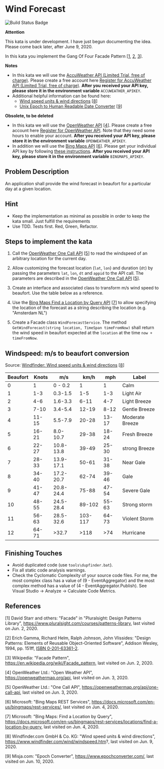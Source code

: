 # Wind Forecast

![Build Status Badge](https://github.com/wonderbird/kata-gof-pattern-facade-windforecast/workflows/.NET%20Core/badge.svg)

**Attention**

This kata is under development. I have just begun documenting the idea. Please come back later, after June 9, 2020.

In this kata you implement the Gang Of Four Facade Pattern [[1](#ref-1), [2](#ref-2), [3](#ref-3)].

**Notes**

* In this kata we will use the [AccuWeather API (Limited Trial, free of charge)](https://developer.accuweather.com/packages). Please create a free account here [Register for AccuWeather API (Limited Trial, free of charge)](https://developer.accuweather.com/user/register). **After you received your API key, please store it in the environment variable** `ACCUWEATHER_APIKEY`.
* Additional helpful information can be found here:
  * [Wind speed units & wind directions](https://www.windfinder.com/wind/windspeed.htm?) [[8](#ref-8)]
  * [Unix Epoch to Human Readable Date Converter](https://www.epochconverter.com/) [[9](#ref-9)]

**Obsolete, to be deleted**
* In this kata we will use the [OpenWeather API](https://openweathermap.org/api) [[4](#ref-4)]. Please create a free account here [Register for OpenWeather API](https://home.openweathermap.org/users/sign_up). Note that they need some hours to enable your account. **After you received your API key, please store it in the environment variable** `OPENWEATHER_APIKEY`.
* In addition we will use the [Bing Maps API](https://docs.microsoft.com/en-us/bingmaps/rest-services/) [[6](#ref-6)]. Please get your individual API key by following [these instructions](https://docs.microsoft.com/en-us/bingmaps/getting-started/bing-maps-dev-center-help/getting-a-bing-maps-key). **After you received your API key, please store it in the environment variable** `BINGMAPS_APIKEY`.

## Problem Description

An application shall provide the wind forecast in beaufort for a particular day at a given location.

## Hint

- Keep the implementation as minimal as possible in order to keep the kata small. Just fulfill the requirements
- Use TDD. Tests first. Red, Green, Refactor.

## Steps to implement the kata

1. Call the [OpenWeather One Call API](https://openweathermap.org/api/one-call-api) [[5](#ref-5)] to read the windspeed of an arbitrary location for the current day.

2. Allow customizing the forecast location (`lat`, `lon`) and duration (`dt`) by passing the parameters `lat`, `lon`, `dt` and `appid` to the API call. The parameters are described in the [OpenWeather One Call API](https://openweathermap.org/api/one-call-api) [[5](#ref-5)].

3. Create an interface and associated class to transform m/s wind speed to beaufort. Use the table below as a reference.

4. Use the [Bing Maps Find a Location by Query API](https://docs.microsoft.com/en-us/bingmaps/rest-services/locations/find-a-location-by-query) [[7](#ref-7)] to allow specifying the location of the forecast as a string describing the location (e.g. "Amsterdam NL")

5. Create a Facade class `WindForecastService`. The method `GetWindForecast(string location, TimeSpan timeFromNow)` shall return the wind speed in beaufort expected at the `location` at the time `now + timeFromNow`.

## Windspeed: m/s to beaufort conversion

Source: [Windfinder: Wind speed units & wind directions](https://www.windfinder.com/wind/windspeed.htm?) [[8](#ref-8)]

Beaufort | Knots | m/s | km/h | mph | Label
-------- | ----- | --- | ---- | --- | -----
0 | 1 | 0 - 0.2 | 1 | 1 | Calm
1 | 1-3 | 0.3-1.5 | 1-5 | 1-3 | Light Air
2 | 4-6 | 1.6-3.3 | 6-11 | 4-7 | Light Breeze
3 | 7-10 | 3.4-5.4 | 12-19 | 8-12 | Gentle Breeze
4 | 11-15 | 5.5-7.9 | 20-28 | 13-17 | Moderate Breeze
5 | 16-21 | 8.0-10.7 | 29-38 | 18-24 | Fresh Breeze
6 | 22-27 | 10.8-13.8 | 39-49 | 25-30 | strong Breeze
7 | 28-33 | 13.9-17.1 | 50-61 | 31-38 | Near Gale
8 | 34-40 | 17.2-20.7 | 62-74 | 39-46 | Gale
9 | 41-47 | 20.8-24.4 | 75-88 | 47-54 | Severe Gale
10 | 48-55 | 24.5-28.4 | 89-102 | 55-63 | Strong storm
11 | 56-63 | 28.5-32.6 | 103-117 | 64-73 | Violent Storm
12 | 64-71 | >32.7 | >118 | >74 | Hurricane

## Finishing Touches

- Avoid duplicated code (use `tools\dupfinder.bat`).
- Fix all static code analysis warnings.
- Check the Cyclomatic Complexity of your source code files. For me, the most complex class has a value of (9 - EventAggregator) and the most complex method has a value of (4 - EventAggregator.Publish). See Visual Studio -> Analyze -> Calculate Code Metrics.

## References

<a name="ref-1">[1]</a> David Starr and others: "Facade" in "Pluralsight: Design Patterns Library", https://www.pluralsight.com/courses/patterns-library, last visited on Jun. 2, 2020.

<a name="ref-2">[2]</a> Erich Gamma, Richard Helm, Ralph Johnson, John Vlissides: "Design Patterns: Elements of Reusable Object-Oriented Software", Addison Wesley, 1994, pp. 151ff, [ISBN 0-201-63361-2](https://en.wikipedia.org/wiki/Special:BookSources/0-201-63361-2).

<a name="ref-3">[3]</a> Wikipedia: "Facade Pattern", https://en.wikipedia.org/wiki/Facade_pattern, last visited on Jun. 2, 2020.

<a name="ref-4">[4]</a> OpenWeather Ltd.: "Open Weather API", https://openweathermap.org/api, last visited on Jun. 3, 2020.

<a name="ref-5">[5]</a> OpenWeather Ltd.: "One Call API", https://openweathermap.org/api/one-call-api, last visited on Jun. 3, 2020.

<a name="ref-6">[6]</a> Microsoft: "Bing Maps REST Services", https://docs.microsoft.com/en-us/bingmaps/rest-services/, last visited on Jun. 4, 2020.

<a name="ref-7">[7]</a> Microsoft: "Bing Maps: Find a Location by Query", https://docs.microsoft.com/en-us/bingmaps/rest-services/locations/find-a-location-by-query, last visited on Jun. 4, 2020.

<a name="ref-8">[8]</a> Windfinder.com GmbH & Co. KG: "Wind speed units & wind directions", https://www.windfinder.com/wind/windspeed.htm?, last visited on Jun. 9, 2020.

<a name="ref-9">[9]</a> Misja.com: "Epoch Converter", https://www.epochconverter.com/, last visited on Jun. 10, 2020.
